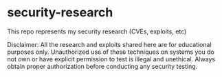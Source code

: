 # security-research
This repo represents my security research (CVEs, exploits, etc)

Disclaimer: All the research and exploits shared here are for educational purposes only. Unauthorized use of these techniques on systems you do not own or have explicit permission to test is illegal and unethical. Always obtain proper authorization before conducting any security testing.
